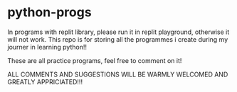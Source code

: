 # python-progs

In programs with replit library, please run it in replit playground, otherwise it will not work.
This repo is for storing all the programmes i create during my journer in learning python!!

These are all practice programs, feel free to comment on it!

ALL COMMENTS AND SUGGESTIONS WILL BE WARMLY WELCOMED AND GREATLY APPRICIATED!!!
